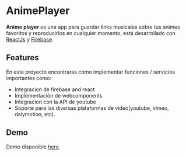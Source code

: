 # AnimePlayer

**Anime player** es una app para guardar links musicales sobre tus animes favoritos y reproducirlos en cualquier momento, está desarrollado con [ReactJs](https://facebook.github.io/react/) y [Firebase](https://firebase.google.com).

## Features

En este proyecto encontraras cómo implementar funciones / servicios importantes como:
* Integracion de firebase and react
* Implementación de webcomponents
* Integracion con la API de youtube
* Soporte para las diversas plataformas de video(youtube, vimeo, dalymotion, etc).

## Demo

Demo disponible [here](https://condef5.github.io/animeplayer).

 